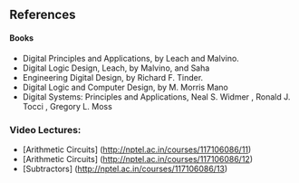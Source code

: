 ## References
#### Books
- Digital Principles and Applications, by Leach and Malvino.
- Digital Logic Design, Leach, by Malvino, and Saha
- Engineering Digital Design, by Richard F. Tinder.
- Digital Logic and Computer Design, by M. Morris Mano
- Digital Systems: Principles and Applications, Neal S. Widmer , Ronald J. Tocci , Gregory L. Moss

### Video Lectures:
- [Arithmetic Circuits] (http://nptel.ac.in/courses/117106086/11)
- [Arithmetic Circuits] (http://nptel.ac.in/courses/117106086/12)
- [Subtractors] (http://nptel.ac.in/courses/117106086/13)
